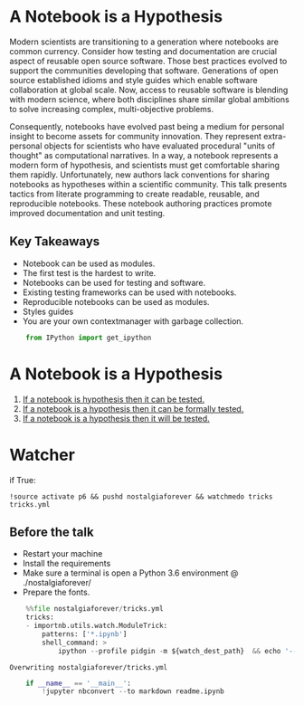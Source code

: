 
# A Notebook is a Hypothesis

Modern scientists are transitioning to a generation where notebooks are common currency. Consider how testing and documentation are crucial aspect of reusable open source software. Those best practices evolved to support the communities developing that software. Generations of open source established idioms and style guides which enable software collaboration at global scale. Now, access to reusable software is blending with modern science, where both disciplines share similar global ambitions to solve increasing complex, multi-objective problems. 

Consequently, notebooks have evolved past being a medium for personal insight to become assets for community innovation. They represent extra-personal objects for scientists who have evaluated procedural "units of thought" as computational narratives. In a way, a notebook represents a modern form of hypothesis, and scientists must get comfortable sharing them rapidly. Unfortunately, new authors lack conventions for sharing notebooks as hypotheses within a scientific community. This talk presents tactics from literate programming to create readable, reusable, and reproducible notebooks. These notebook authoring practices promote improved documentation and unit testing.

## Key Takeaways

* Notebook can be used as modules.
* The first test is the hardest to write.
* Notebooks can be used for testing and software.
* Existing testing frameworks can be used with notebooks.
* Reproducible notebooks can be used as modules.
* Styles guides
* You are your own contextmanager with garbage collection.


```python
    from IPython import get_ipython
```

# A Notebook is a Hypothesis

1. [If a notebook is hypothesis then it can be tested.](nostalgiaforever/informal.ipynb)
2. [If a notebook is a hypothesis then it can be formally tested.](nostalgiaforever/formal.ipynb)
3. [If a notebook is a hypothesis then it will be tested.](nostalgiaforever/automation.ipynb)

# Watcher

if True:

    !source activate p6 && pushd nostalgiaforever && watchmedo tricks tricks.yml

## Before the talk

* Restart your machine
* Install the requirements
* Make sure a terminal is open a Python 3.6 environment @ ./nostalgiaforever/
* Prepare the fonts.


```python
    %%file nostalgiaforever/tricks.yml
    tricks:
    - importnb.utils.watch.ModuleTrick:
        patterns: ['*.ipynb']
        shell_command: >
            ipython --profile pidgin -m ${watch_dest_path}  && echo '---'
```

    Overwriting nostalgiaforever/tricks.yml



```python
    if __name__ == '__main__':
        !jupyter nbconvert --to markdown readme.ipynb
```
